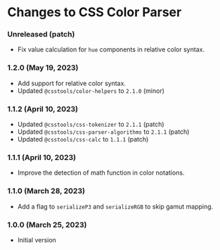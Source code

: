 # Changes to CSS Color Parser

### Unreleased (patch)

- Fix value calculation for `hue` components in relative color syntax.

### 1.2.0 (May 19, 2023)

- Add support for relative color syntax.
- Updated `@csstools/color-helpers` to `2.1.0` (minor)

### 1.1.2 (April 10, 2023)

- Updated `@csstools/css-tokenizer` to `2.1.1` (patch)
- Updated `@csstools/css-parser-algorithms` to `2.1.1` (patch)
- Updated `@csstools/css-calc` to `1.1.1` (patch)

### 1.1.1 (April 10, 2023)

- Improve the detection of math function in color notations.

### 1.1.0 (March 28, 2023)

- Add a flag to `serializeP3` and `serializeRGB` to skip gamut mapping.

### 1.0.0 (March 25, 2023)

- Initial version
